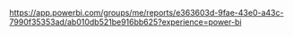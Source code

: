 https://app.powerbi.com/groups/me/reports/e363603d-9fae-43e0-a43c-7990f35353ad/ab010db521be916bb625?experience=power-bi
